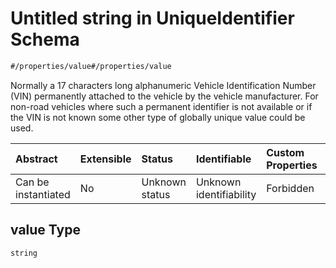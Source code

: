 # Untitled string in UniqueIdentifier Schema

```txt
#/properties/value#/properties/value
```

Normally a 17 characters long alphanumeric Vehicle Identification Number (VIN) permanently attached to the vehicle by the vehicle manufacturer. For non-road vehicles where such a permanent identifier is not available or if the VIN is not known some other type of globally unique value could be used.

| Abstract            | Extensible | Status         | Identifiable            | Custom Properties | Additional Properties | Access Restrictions | Defined In                                                                                                    |
| :------------------ | :--------- | :------------- | :---------------------- | :---------------- | :-------------------- | :------------------ | :------------------------------------------------------------------------------------------------------------ |
| Can be instantiated | No         | Unknown status | Unknown identifiability | Forbidden         | Allowed               | none                | [unique-identifier.json*](../../schema/operational-information/unique-identifier.json "open original schema") |

## value Type

`string`
